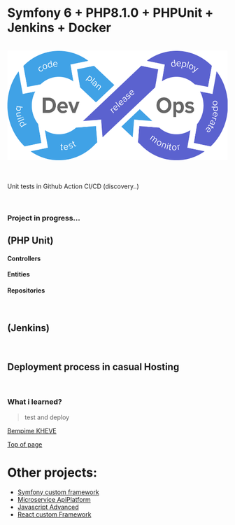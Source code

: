 # Symfony 6 + PHP8.1.0 + PHPUnit + Jenkins + Docker
<br/>
<div align="center"><img src="public/images/cicd-gotestr.png" height="250" alt="image"></div>



<br/>

<br/>

Unit tests in Github Action CI/CD (discovery..)
<br/>

<br/>

### Project in progress...

## (PHP Unit)

#### Controllers
#### Entities
#### Repositories

<br>

## (Jenkins)

<br>

## Deployment process in casual Hosting 


<br/>

### What i learned?

> test and deploy
>
[Bempime KHEVE](https://www.linkedin.com/in/bempime-kheve/)<br/>

<a href="https://github.com/Juju075/symfony-devops#symfony-6--php810---phpunit--jenkins--docker">Top of page</a>

# Other projects:

<ul>
    <li><a href="https://github.com/Juju075/php_framework">Symfony custom framework</a></li>
    <li><a href="#">Microservice ApiPlatform</a></li>
    <li><a href="#">Javascript Advanced</a></li>
    <li><a href="#">React custom Framework</a></li>
</ul>

<br>

